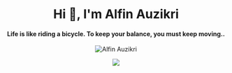 <p>
  <h1 align="center">Hi 👋, I'm Alfin Auzikri</h1>
<h4 align="center">Life is like riding a bicycle. To keep your balance, you must keep moving..</h4>
</p>
<p align="center"><img alt="Alfin Auzikri" unselectable="on" src="https://komarev.com/ghpvc/?username=alfinauzikri&label=Profile%20views&color=0e75b6&style=flat"/></p>
<p align="center">
<!-- <img width="500" src="https://raw.githubusercontent.com/alfinauzikri/alfinauzikri/main/assets/cover.gif"/><br> -->
<img unselectable="on" src="http://github-readme-streak-stats.herokuapp.com?user=alfinauzikri&theme=holi-theme&hide_border=true&date_format=M%20j%5B%2C%20Y%5D&background=0D1117"/><br>
<!-- <img src="https://github-readme-stats.vercel.app/api?username=alfinauzikri&show_icons=true&locale=en&include_all_commits=true&hide=contribs&count_private=true"/><br> -->
<!-- <img src="https://github-readme-stats.vercel.app/api/top-langs?username=alfinauzikri&show_icons=true&locale=en&layout=compact&include_all_commits=true&count_private=true"/> -->
</p>
<!-- <h2 align="center">📫 Connect with me:</h2> -->
<!-- <p align="center"> -->
<!-- <a href="https://www.linkedin.com/in/alfinauzikri"><img src="https://img.shields.io/badge/-alfinauzikri-blue?style=flat-square&logo=Linkedin&logoColor=white&link=https://www.linkedin.com/in/alfinauzikri/"/></a> -->
<!-- <a href="https://instagram.com/alfauzikri"><img src="https://img.shields.io/badge/-@alfauzikri-f56040?style=flat-square&logo=instagram&logoColor=white&link=https://instagram.com/alfauzikri"/></a> -->
<!-- <a href="mailto:iyalfin@gmail.com"><img src="https://img.shields.io/badge/-iyalfin@gmail.com-db4437?style=flat-square&logo=Gmail&logoColor=white&link=mailto:iyalfin@gmail.com"/></a> -->
<!-- </p> -->
